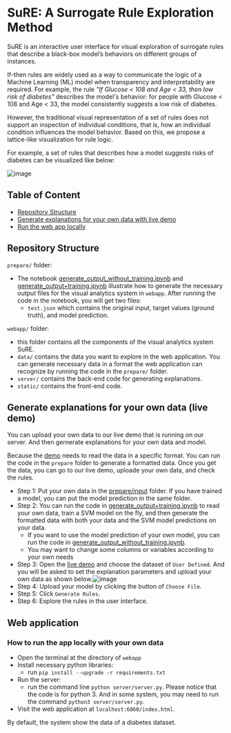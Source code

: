 # SuRE: A Surrogate Rule Exploration Method

SuRE is an interactive user interface for visual exploration of surrogate rules that describe a black-box model’s behaviors on different groups of instances.

If-then rules are widely used as a way to communicate the logic of a Machine Learning (ML) model when transparency and interpretability are required. For example, the rule *"If Glucose < 108 and Age < 33, then low risk of diabetes"* describes the model's behavior: for people with Glucose < 108 and Age < 33, the model consistently suggests a low risk of diabetes.

However, the traditional visual representation of a set of rules does not support an inspection of individual conditions, that is, how an individual condition influences the model behavior. Based on this, we propose a lattice-like visualization for rule logic.

For example, a set of rules that describes how a model suggests risks of diabetes can be visualized like below:

![image](https://user-images.githubusercontent.com/77811546/112119975-3aa14400-8b94-11eb-9c97-e671930f953a.png)

## Table of Content

- [Repository Structure](repository-structure)
- [Generate explanations for your own data with live demo](#generate-explanations-for-your-own-data-live-demo)
- [Run the web app locally](#web-application)

## Repository Structure

`prepare/` folder:

- The notebook [generate_output_without_training.ipynb](https://github.com/nyuvis/SuRE/blob/master/prepare/generate_data_without_training.ipynb) and [generate_output+training.ipynb](https://github.com/nyuvis/SuRE/blob/master/prepare/generate_data%2Btraining.ipynb) illustrate how to generate the necessary output files for the visual analytics system in `webapp`. After running the code in the notebook, you will get two files:
  - `test.json` which contains the original input, target values (ground truth), and model prediction.

`webapp/` folder:

- this folder contains all the components of the visual analytics system SuRE.
- `data/` contains the data you want to explore in the web application. You can generate necessary data in a format the web application can recognize by running the code in the `prepare/` folder. 
- `server/` contains the back-end code for generating explanations.
- `static/` contains the front-end code. 

## Generate explanations for your own data (live demo)

You can upload your own data to our live demo that is running on our server. And then gernerate explanations for your own data and model.

Because the [demo](http://nyuvis-web.poly.edu/projects/isure/index.html) needs to read the data in a specific format. You can run the code in the `prepare` folder to generate a formatted data. Once you get the data, you can go to our live demo, uploade your own data, and check the rules.

- Step 1: Put your own data in the [prepare/input](https://github.com/nyuvis/SuRE/tree/master/prepare/input) folder. If you have trained a model, you can put the model prediction in the same folder.
- Step 2: You can run the code in [generate_output+training.ipynb](https://github.com/nyuvis/SuRE/blob/master/prepare/generate_data%2Btraining.ipynb) to read your own data, train a SVM model on the fly, and then generate the formatted data with both your data and the SVM model predictions on your data. 
  - If you want to use the model prediction of your own model, you can run the code in [generate_output_without_training.ipynb](https://github.com/nyuvis/SuRE/blob/master/prepare/generate_data_without_training.ipynb). 
  - You may want to change some columns or variables according to your own needs
- Step 3: Open the [live demo](http://nyuvis-web.poly.edu/projects/isure/index.html) and choose the dataset of `User Defined`. And you will be asked to set the explanation parameters and upload your own data as shown below.![image](https://user-images.githubusercontent.com/9759891/110395090-89e76080-803b-11eb-92ff-ab44d4a454f4.png) 
- Step 4: Upload your model by clicking the button of `Choose File`. 
- Step 5: Click `Generate Rules`.
- Step 6: Explore the rules in the user interface.

## Web application
### How to run the app locally with your own data

- Open the terminal at the directory of  `webapp`
- Install necessary python libraries:
  - run `pip install --upgrade -r requirements.txt`
- Run the server: 
  - run the command line `python server/server.py`. Please notice that the code is for python 3. And in some system, you may need to run the command `python3 server/server.py`.
- Visit the web application at `localhost:6060/index.html`.

By default, the system show the data of a diabetes dataset. 

